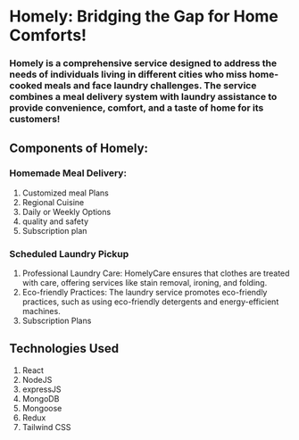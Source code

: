 # Homely: Bridging the Gap for Home Comforts!


### Homely is a comprehensive service designed to address the needs of individuals living in different cities who miss home-cooked meals and face laundry challenges. The service combines a meal delivery system with laundry assistance to provide convenience, comfort, and a taste of home for its customers!

## Components of Homely:

### Homemade Meal Delivery:

1. Customized meal Plans
2. Regional Cuisine
3. Daily or Weekly Options
4. quality and safety
5. Subscription plan


### Scheduled Laundry Pickup
1. Professional Laundry Care: HomelyCare ensures that clothes are treated with care, offering services like stain removal, ironing, and folding.
2. Eco-friendly Practices: The laundry service promotes eco-friendly practices, such as using eco-friendly detergents and energy-efficient machines.
3. Subscription Plans


## Technologies Used
1. React
2. NodeJS
3. expressJS
4. MongoDB
5. Mongoose
6. Redux
7. Tailwind CSS
